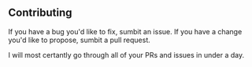 ## Contributing

If you have a bug you'd like to fix, sumbit an issue.
If you have a change you'd like to propose, sumbit a pull request.

I will most certantly go through all of your PRs and issues in under a day.
